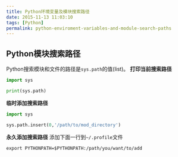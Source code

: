 ```yaml
---
title: Python环境变量及模块搜索路径
date: 2015-11-13 11:03:10
tags: [Python]
permalink: python-enviroment-variables-and-module-search-paths
---
```

## Python模块搜索路径 ##
Python搜索模块和文件的路径是`sys.path`的值(list)。
**打印当前搜索路径**
```Python
import sys

print(sys.path)
```
<!-- more -->
**临时添加搜索路径**
```Python
import sys

sys.path.insert(0,'/path/to/mod_directory')
```
**永久添加搜索路径**
添加下面一行到`~/.profile`文件
```Shell
export PYTHONPATH=$PYTHONPATH:/path/you/want/to/add
```